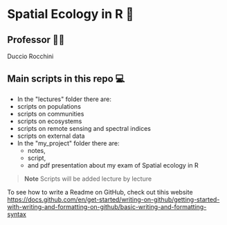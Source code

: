 # Spatial Ecology in R 👾

## Professor 👩‍🔬
Duccio Rocchini

## Main scripts in this repo 💻
 + In the "lectures" folder there are: 
  + scripts on populations
  + scripts on communities
  + scripts on ecosystems
  + scripts on remote sensing and spectral indices
  + scripts on external data
+ In the "my_project" folder there are:
  + notes,
  + script,
  + and pdf presentation
  about my exam of Spatial ecology in R   

> **Note**
> Scripts will be added lecture by lecture


To see how to write a Readme on GitHub, check out tihis website https://docs.github.com/en/get-started/writing-on-github/getting-started-with-writing-and-formatting-on-github/basic-writing-and-formatting-syntax
